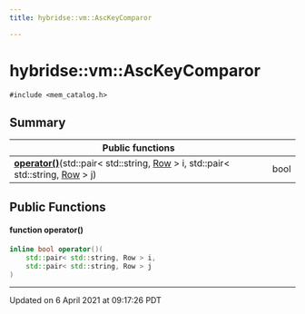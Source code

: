 ```yaml
---
title: hybridse::vm::AscKeyComparor

---
```

# hybridse::vm::AscKeyComparor



`#include <mem_catalog.h>`

## Summary


|  Public functions|            |
| -------------- | -------------- |
|**[operator()](/hybridse/usage/api/c++/Classes/structhybridse_1_1vm_1_1_asc_key_comparor.md#function-operator())**(std::pair< std::string, [Row](/hybridse/usage/api/c++/Classes/classhybridse_1_1codec_1_1_row.md) > i, std::pair< std::string, [Row](/hybridse/usage/api/c++/Classes/classhybridse_1_1codec_1_1_row.md) > j)| bool  |

## Public Functions

#### function operator()

```cpp
inline bool operator()(
    std::pair< std::string, Row > i,
    std::pair< std::string, Row > j
)
```


-------------------------------

Updated on  6 April 2021 at 09:17:26 PDT